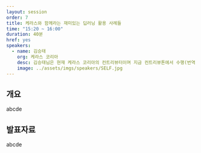 ```yaml
---
layout: session
order: 7
title: 케라스와 함께라는 재미있는 딥러닝 활용 사례들
time: "15:20 ~ 16:00"
duration: 40분
href: yes
speakers:
  - name: 김승태
    org: 케라스 코리아
    desc: 김승태님은 현재 케라스 코리아의 컨트리뷰터이며 지금 컨트리뷰톤에서 수행(번역 및 테스트)하고 있는 여러 사례에 대해서 발표할 예정입니다.
    image: ../assets/imgs/speakers/SELF.jpg
---
```

## 개요
abcde
## 발표자료
abcde
